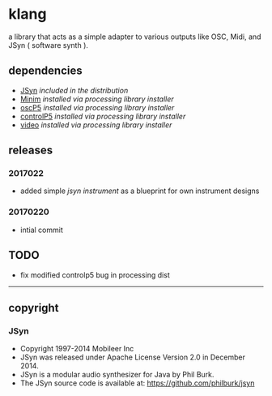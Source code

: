 # klang

a library that acts as a simple adapter to various outputs like OSC, Midi, and JSyn ( software synth ).

## dependencies

- [JSyn](https://github.com/philburk/jsyn/) *included in the distribution*
- [Minim](http://code.compartmental.net/tools/minim/) *installed via processing library installer*
- [oscP5](http://sojamo.de/code/) *installed via processing library installer*
- [controlP5](http://sojamo.de/code/) *installed via processing library installer*
- [video]() *installed via processing library installer* 

## releases

### 2017022

- added simple *jsyn instrument* as a blueprint for own instrument designs

### 20170220

- intial commit

## TODO

- fix modified controlp5 bug in processing dist

---

## copyright

### JSyn

- Copyright 1997-2014 Mobileer Inc
- JSyn was released under Apache License Version 2.0 in December 2014.
- JSyn is a modular audio synthesizer for Java by Phil Burk.
- The JSyn source code is available at: https://github.com/philburk/jsyn
